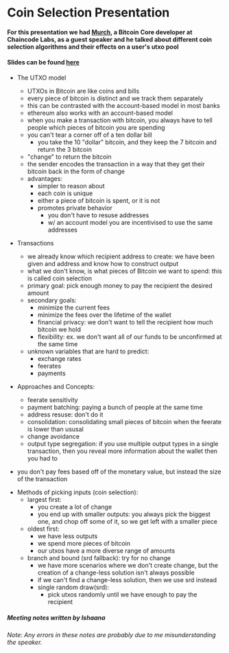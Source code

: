 # Coin Selection Presentation
#### For this presentation we had [Murch](https://twitter.com/murchandamus), a Bitcoin Core developer at Chaincode Labs, as a guest speaker and he talked about different coin selection algorithms and their effects on a user's utxo pool
#### Slides can be found [here](https://docs.google.com/presentation/d/1TylejLl_8H_uR53T4cH62UrnPYs8tJs1RYFuFmVL8xA/edit#slide=id.p)

+ The UTXO model
    + UTXOs in Bitcoin are like coins and bills
    + every piece of bitcoin is distinct and we track them separately
    + this can be contrasted with the account-based model in most banks
    + ethereum also works with an account-based model
    + when you make a transaction with bitcoin, you always have to tell people which pieces of bitcoin you are spending
    + you can't tear a corner off of a ten dollar bill
        + you take the 10 "dollar" bitcoin, and they keep the 7 bitcoin and return the 3 bitcoin
    + "change" to return the bitcoin
    + the sender encodes the transaction in a way that they get their bitcoin back in the form of change
    + advantages:
        + simpler to reason about
        + each coin is unique
        + either a piece of bitcoin is spent, or it is not
        + promotes private behavior
            + you don't have to resuse addresses
            + w/ an account model you are incentivised to use the same addresses

+ Transactions
    + we already know which recipient address to create: we have been given and address and know how to construct output
    + what we don't know, is what pieces of Bitcoin we want to spend: this is called coin selection
    + primary goal:  pick enough money to pay the recipient the desired amount
    + secondary goals:
        + minimize the current fees
        + minimize the fees over the lifetime of the wallet
        + financial privacy: we don't want to tell the recipient how much bitcoin we hold
        + flexibility: ex. we don't want all of our funds to be unconfirmed at the same time
    + unknown variables that are hard to predict:
        + exchange rates
        + feerates
        + payments

+ Approaches and Concepts:
    + feerate sensitivity
    + payment batching: paying a bunch of people at the same time
    + address resuse: don't do it
    + consolidation: consolidating small pieces of bitcoin when the feerate is lower than ususal
    + change avoidance
    + output type segregation: if you use multiple output types in a single transaction, then you reveal more information about the wallet then you had to

* you don't pay fees based off of the monetary value, but instead the size of the transaction

+ Methods of picking inputs (coin selection):
    + largest first:
        + you create a lot of change
        + you end up with smaller outputs: you always pick the biggest one, and chop off some of it, so we get left with a smaller piece
    + oldest first:
        + we have less outputs
        + we spend more pieces of bitcoin
        + our utxos have a more diverse range of amounts
    + branch and bound (srd fallback): try for no change
        + we have more scenarios where we don't create change, but the creation of a change-less solution isn't always possible
        + if we can't find a change-less solution, then we use srd instead
        + single random draw(srd):
            + pick utxos randomly until we have enough to pay the recipient

##### Meeting notes written by Ishaana
###### Note: Any errors in these notes are probably due to me misunderstanding the speaker.
